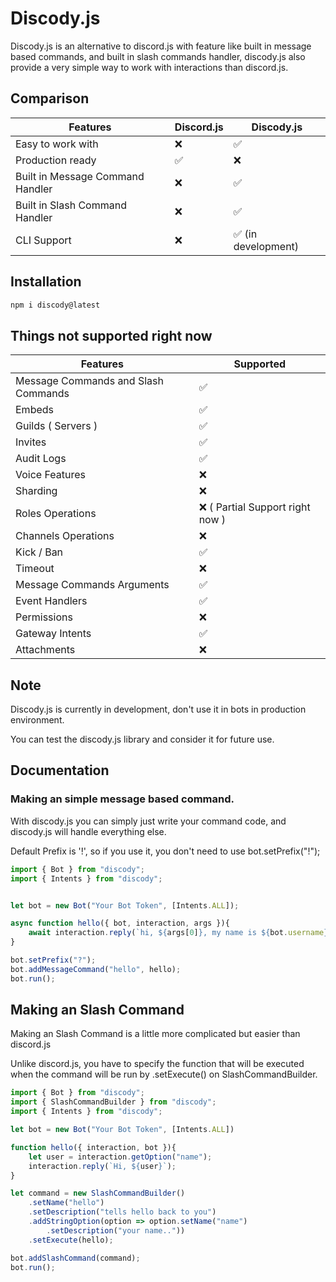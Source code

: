 # Discody.js
Discody.js is an alternative to discord.js with feature like built in message based commands, and built in slash commands handler, discody.js also provide a very simple way to work with interactions than discord.js.

## Comparison
| **Features** | **Discord.js** | **Discody.js** |
|---|---| --- |
Easy to work with | ❌ | ✅
Production ready | ✅ | ❌
Built in Message Command Handler |❌ | ✅
Built in Slash Command Handler |❌ | ✅
CLI Support | ❌ | ✅ (in development)

## Installation

```bash 
npm i discody@latest
```

## Things not supported right now
| Features | Supported |
--- | --- |
Message Commands and Slash Commands |  ✅
Embeds | ✅
Guilds ( Servers ) | ✅
Invites | ✅
Audit Logs | ✅
Voice Features | ❌
Sharding | ❌
Roles Operations | ❌ ( Partial Support right now )
Channels Operations | ❌
Kick / Ban | ✅
Timeout  | ❌
Message Commands Arguments | ✅
Event Handlers | ✅
Permissions | ❌
Gateway Intents | ✅
Attachments | ❌

## Note
Discody.js is currently in development, don't use it in bots in production environment.

You can test the discody.js library and consider it for future use.

## Documentation

### Making an simple message based command.

With discody.js you can simply just write your command code, and discody.js will handle everything else.


Default Prefix is '!', so if you use it, you don't need to use bot.setPrefix("!");
```js
import { Bot } from "discody";
import { Intents } from "discody";


let bot = new Bot("Your Bot Token", [Intents.ALL]);

async function hello({ bot, interaction, args }){
    await interaction.reply(`hi, ${args[0]}, my name is ${bot.username}. \nI am a bot made by discody.js`);
}

bot.setPrefix("?");
bot.addMessageCommand("hello", hello);
bot.run();
```

## Making an Slash Command 
Making an Slash Command is a little more complicated but easier than discord.js

Unlike discord.js, you have to specify the function that will be executed when the command will be run by .setExecute() on SlashCommandBuilder.
```js
import { Bot } from "discody";
import { SlashCommandBuilder } from "discody";
import { Intents } from "discody";

let bot = new Bot("Your Bot Token", [Intents.ALL])

function hello({ interaction, bot }){
    let user = interaction.getOption("name");
    interaction.reply(`Hi, ${user}`);
}

let command = new SlashCommandBuilder()
    .setName("hello")
    .setDescription("tells hello back to you")
    .addStringOption(option => option.setName("name")
        .setDescription("your name.."))
    .setExecute(hello);

bot.addSlashCommand(command);
bot.run();
```